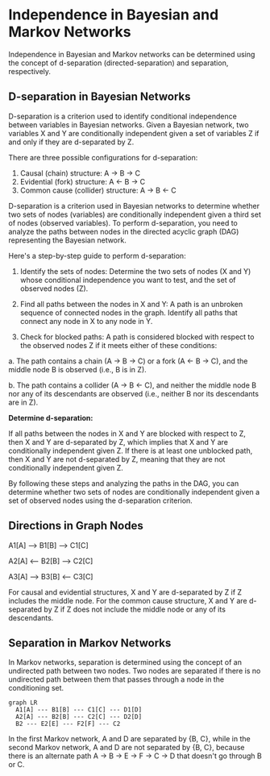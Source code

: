 # Independence in Bayesian and Markov Networks

Independence in Bayesian and Markov networks can be determined using the concept of d-separation (directed-separation) and separation, respectively.

## D-separation in Bayesian Networks

D-separation is a criterion used to identify conditional independence between variables in Bayesian networks. Given a Bayesian network, two variables X and Y are conditionally independent given a set of variables Z if and only if they are d-separated by Z.

There are three possible configurations for d-separation:

1. Causal (chain) structure: A → B → C
2. Evidential (fork) structure: A ← B → C
3. Common cause (collider) structure: A → B ← C

D-separation is a criterion used in Bayesian networks to determine whether two sets of nodes (variables) are conditionally independent given a third set of nodes (observed variables). To perform d-separation, you need to analyze the paths between nodes in the directed acyclic graph (DAG) representing the Bayesian network.

Here's a step-by-step guide to perform d-separation:

1. Identify the sets of nodes: Determine the two sets of nodes (X and Y) whose conditional independence you want to test, and the set of observed nodes (Z).

2. Find all paths between the nodes in X and Y: A path is an unbroken sequence of connected nodes in the graph. Identify all paths that connect any node in X to any node in Y.

3. Check for blocked paths: A path is considered blocked with respect to the observed nodes Z if it meets either of these conditions:

a. The path contains a chain (A → B → C) or a fork (A ← B → C), and the middle node B is observed (i.e., B is in Z).

b. The path contains a collider (A → B ← C), and neither the middle node B nor any of its descendants are observed (i.e., neither B nor its descendants are in Z).

**Determine d-separation:** 

If all paths between the nodes in X and Y are blocked with respect to Z, then X and Y are d-separated by Z, which implies that X and Y are conditionally independent given Z. If there is at least one unblocked path, then X and Y are not d-separated by Z, meaning that they are not conditionally independent given Z.

By following these steps and analyzing the paths in the DAG, you can determine whether two sets of nodes are conditionally independent given a set of observed nodes using the d-separation criterion.

## Directions in Graph Nodes
A1[A] --> B1[B] --> C1[C] 

A2[A] <-- B2[B] --> C2[C]

A3[A] --> B3[B] <-- C3[C]


For causal and evidential structures, X and Y are d-separated by Z if Z includes the middle node. For the common cause structure, X and Y are d-separated by Z if Z does not include the middle node or any of its descendants.

## Separation in Markov Networks
In Markov networks, separation is determined using the concept of an undirected path between two nodes. Two nodes are separated if there is no undirected path between them that passes through a node in the conditioning set.

```mermaid
graph LR
  A1[A] --- B1[B] --- C1[C] --- D1[D]
  A2[A] --- B2[B] --- C2[C] --- D2[D]
  B2 --- E2[E] --- F2[F] --- C2
```
In the first Markov network, A and D are separated by {B, C}, while in the second Markov network, A and D are not separated by {B, C}, because there is an alternate path A → B → E → F → C → D that doesn't go through B or C.
